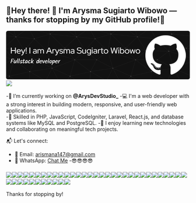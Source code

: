 ## 🌟Hey there! 👋 I'm Arysma Sugiarto Wibowo — thanks for stopping by my GitHub profile!👋

![](img/header2.png)
![](https://media2.giphy.com/media/v1.Y2lkPTc5MGI3NjExM29jNWtndnE0cHRreW80MmplbjF0M2hkNHFwNDBxN2FoMnNocHhwcSZlcD12MV9pbnRlcm5hbF9naWZfYnlfaWQmY3Q9Zw/tx8UtrSC02lXO/giphy.gif) 

-🔭 I’m currently working on **@ArysDevStudio_**
-💻 I'm a web developer with a strong interest in building modern, responsive, and user-friendly web applications.  
-🔧 Skilled in PHP, JavaScript, CodeIgniter, Laravel, React.js, and database systems like MySQL and PostgreSQL.
-🚀 I enjoy learning new technologies and collaborating on meaningful tech projects.

📬 Let's connect:
- 📧 Email: arismana147@gmail.com  
- 💬 WhatsApp: [Chat Me](https://wa.me/6282171737263)
-😎😎😎😎
###
<img src="https://img.shields.io/badge/HTML5-E34F26?style=for-the-badge&logo=html5&logoColor=white" /><img src="https://img.shields.io/badge/CSS3-1572B6?style=for-the-badge&logo=css3&logoColor=white" /><img src="https://img.shields.io/badge/JavaScript-323330?style=for-the-badge&logo=javascript&logoColor=F7DF1E" /><img src="https://img.shields.io/badge/json-5E5C5C?style=for-the-badge&logo=json&logoColor=white" /><img src="https://img.shields.io/badge/PHP-777BB4?style=for-the-badge&logo=php&logoColor=white" /><img src="https://img.shields.io/badge/JAVA-f0f0f0?style=for-the-badge&logo=java&logoColor=white" /><img src="https://img.shields.io/badge/MariaDB-003545?style=for-the-badge&logo=mariadb&logoColor=white" /><img src="https://img.shields.io/badge/MySQL-005C84?style=for-the-badge&logo=mysql&logoColor=white" /><img src="https://img.shields.io/badge/PostgreSQL-316192?style=for-the-badge&logo=postgresql&logoColor=white" /><img src="https://img.shields.io/badge/phpmyadmin-6C78AF?style=for-the-badge&logo=phpmyadmin&logoColor=white" /><img src="https://img.shields.io/badge/Sqlite-003B57?style=for-the-badge&logo=sqlite&logoColor=white" /><img src="https://img.shields.io/badge/Microsoft%20SQL%20Server-CC2927?style=for-the-badge&logo=microsoft%20sql%20server&logoColor=white"/><img src="https://img.shields.io/badge/Canva-%2300C4CC.svg?&style=for-the-badge&logo=Canva&logoColor=white" /><img src="https://img.shields.io/badge/ChatGPT-74aa9c?style=for-the-badge&logo=openai&logoColor=white"/><img src="https://img.shields.io/badge/github%20copilot-000000?style=for-the-badge&logo=githubcopilot&logoColor=white"><img src="https://img.shields.io/badge/Google%20Gemini-8E75B2?style=for-the-badge&logo=googlegemini&logoColor=white"><img src="https://img.shields.io/badge/Wordpress-21759B?style=for-the-badge&logo=wordpress&logoColor=white"><img src="https://img.shields.io/badge/Bitcoin-000000?style=for-the-badge&logo=bitcoin&logoColor=white"><img src="https://img.shields.io/badge/Bootstrap-563D7C?style=for-the-badge&logo=bootstrap&logoColor=white"><img src="https://img.shields.io/badge/Codeigniter-EF4223?style=for-the-badge&logo=codeigniter&logoColor=white"/><img src="https://img.shields.io/badge/Composer-885630?style=for-the-badge&logo=Composer&logoColor=white"/><img src="https://img.shields.io/badge/Font_Awesome-339AF0?style=for-the-badge&logo=fontawesome&logoColor=white"><img src="https://img.shields.io/badge/Laravel-FF2D20?style=for-the-badge&logo=laravel&logoColor=white"><img src="https://img.shields.io/badge/Node%20js-339933?style=for-the-badge&logo=nodedotjs&logoColor=white"><img src="https://img.shields.io/badge/Postman-FF6C37?style=for-the-badge&logo=Postman&logoColor=white"><img src="https://img.shields.io/badge/React-20232A?style=for-the-badge&logo=react&logoColor=61DAFB"><img src="https://img.shields.io/badge/Discord-5865F2?style=for-the-badge&logo=discord&logoColor=white"><img src="https://img.shields.io/badge/Google%20Meet-00897B?style=for-the-badge&logo=google-meet&logoColor=white"><img src="https://img.shields.io/badge/Zoom-2D8CFF?style=for-the-badge&logo=zoom&logoColor=white"><img src="https://img.shields.io/badge/IntelliJ_IDEA-000000.svg?style=for-the-badge&logo=intellij-idea&logoColor=white"><img src="https://img.shields.io/badge/VSCode-0078D4?style=for-the-badge&logo=visual%20studio%20code&logoColor=white"><img src="https://img.shields.io/badge/Visual_Studio-5C2D91?style=for-the-badge&logo=visual%20studio&logoColor=white"><img src="https://img.shields.io/badge/React_Native-20232A?style=for-the-badge&logo=react&logoColor=61DAFB"><img src="https://img.shields.io/badge/Microsoft_Office-D83B01?style=for-the-badge&logo=microsoft-office&logoColor=white"><img src="https://img.shields.io/badge/Microsoft_Excel-217346?style=for-the-badge&logo=microsoft-excel&logoColor=white"><img src="https://img.shields.io/badge/Microsoft_PowerPoint-B7472A?style=for-the-badge&logo=microsoft-powerpoint&logoColor=white"><img src="https://img.shields.io/badge/Microsoft_Word-2B579A?style=for-the-badge&logo=microsoft-word&logoColor=white"><img src="https://img.shields.io/badge/Hibernate-59666C?style=for-the-badge&logo=Hibernate&logoColor=white"><img src="https://img.shields.io/badge/Windows-0078D6?style=for-the-badge&logo=windows&logoColor=white"><img src="https://img.shields.io/badge/GitLab-330F63?style=for-the-badge&logo=gitlab&logoColor=white"><img src="https://img.shields.io/badge/GitHub-100000?style=for-the-badge&logo=github&logoColor=white"><img src="https://img.shields.io/badge/Google_Scholar-4285F4?style=for-the-badge&logo=google-scholar&logoColor=white">

Thanks for stopping by!
